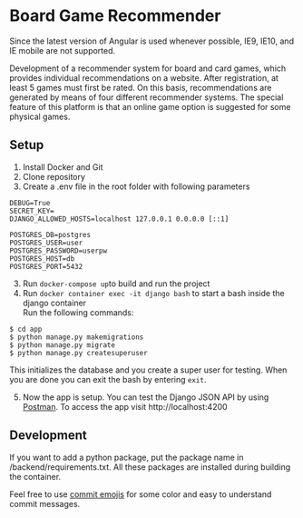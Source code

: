 # Board Game Recommender
Since the latest version of Angular is used whenever possible, IE9, IE10, and IE mobile are not supported.

Development of a recommender system for board and card games, which provides individual recommendations on a website. After registration, at least 5 games must first be rated. On this basis, recommendations are generated by means of four different recommender systems. The special feature of this platform is that an online game option is suggested for some physical games.

## Setup

1. Install Docker and Git
2. Clone repository
3. Create a .env file in the root folder with following parameters
```
DEBUG=True
SECRET_KEY=
DJANGO_ALLOWED_HOSTS=localhost 127.0.0.1 0.0.0.0 [::1]

POSTGRES_DB=postgres
POSTGRES_USER=user
POSTGRES_PASSWORD=userpw
POSTGRES_HOST=db
POSTGRES_PORT=5432
```
3. Run `docker-compose up`to build and run the project
4. Run `docker container exec -it django bash` to start a bash inside the django container  
   Run the following commands:   

```
$ cd app
$ python manage.py makemigrations
$ python manage.py migrate
$ python manage.py createsuperuser
```

   This initializes the database and you create a super user for testing. When you are done you can exit the bash by entering `exit`.   

5. Now the app is setup. You can test the Django JSON API by using [Postman](https://documenter.getpostman.com/view/12313948/TVzLpLVA#cbeaa66c-6bb1-4a39-8ffc-9bde38f702f5). To access the app visit http://localhost:4200


## Development
If you want to add a python package, put the package name in /backend/requirements.txt. All these packages are installed during building the container.

Feel free to use [commit emojis](https://gitmoji.carloscuesta.me/) for some color and easy to understand commit messages.
